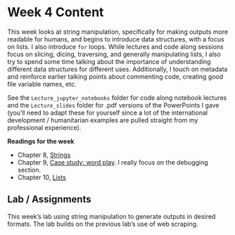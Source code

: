 # Week 4 Content
This week looks at string manipulation, specifically for making outputs more readable for humans, and begins to introduce data structures, with a focus on lists. I also introduce `for` loops. While lectures and code along sessions focus on slicing, dicing, traversing, and generally manipulating lists, I also try to spend some time talking about the importance of understanding different data structures for different uses. Additionally, I touch on metadata and reinforce earlier talking points about commenting code, creating good file variable names, etc.

See the `Lecture_jupyter_notebooks` folder for code along notebook lectures and the `Lecture_slides` folder for .pdf versions of the PowerPoints I gave (you’ll need to adapt these for yourself since a lot of the international development / humanitarian examples are pulled straight from my professional experience).

**Readings for the week**

- Chapter 8,  [Strings](http://greenteapress.com/thinkpython2/html/thinkpython2009.html)
- Chapter 9, [Case study: word play](http://greenteapress.com/thinkpython2/html/thinkpython2010.html). I really focus on the debugging section.
- Chapter 10,  [Lists](http://greenteapress.com/thinkpython2/html/thinkpython2011.html)

## Lab / Assignments
This week’s lab using string manipulation to generate outputs in desired formats. The lab builds on the previous lab’s use of web scraping.  
